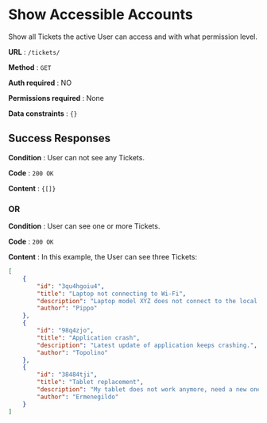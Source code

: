 # Show Accessible Accounts

Show all Tickets the active User can access and with what permission level.

**URL** : `/tickets/`

**Method** : `GET`

**Auth required** : NO

**Permissions required** : None

**Data constraints** : `{}`

## Success Responses

**Condition** : User can not see any Tickets.

**Code** : `200 OK`

**Content** : `{[]}`

### OR

**Condition** : User can see one or more Tickets.

**Code** : `200 OK`

**Content** : In this example, the User can see three Tickets:

```json
[
    {
        "id": "3qu4hgoiu4",
        "title": "Laptop not connecting to Wi-Fi",
        "description": "Laptop model XYZ does not connect to the local network.",
        "author": "Pippo"
    },
    {
        "id": "98q4zjo",
        "title": "Application crash",
        "description": "Latest update of application keeps crashing.",
        "author": "Topolino"
    },
    {
        "id": "38484tji",
        "title": "Tablet replacement",
        "description": "My tablet does not work anymore, need a new one.",
        "author": "Ermenegildo"
    }
]
```
